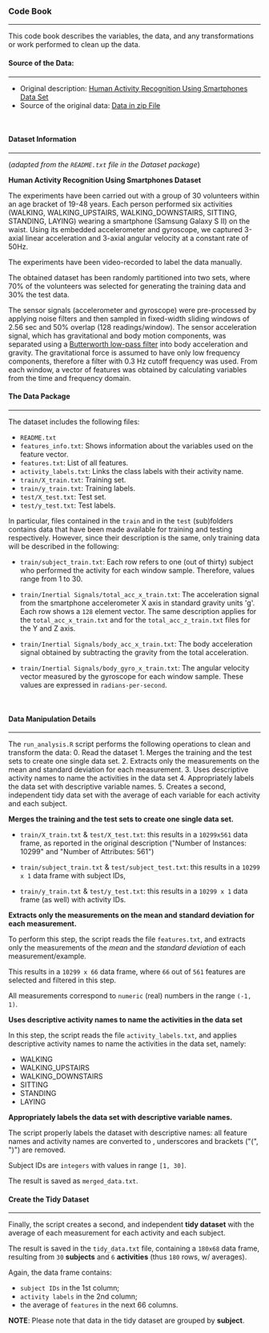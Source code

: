 ### Code Book
*****

This code book describes the variables, the data, and any transformations or work performed to clean up the data.
<br>

#### Source of the Data:
*****
* Original description: [Human Activity Recognition Using Smartphones Data Set](http://archive.ics.uci.edu/ml/datasets/Human+Activity+Recognition+Using+Smartphones)
* Source of the original data: [Data in zip File](https://d396qusza40orc.cloudfront.net/getdata%2Fprojectfiles%2FUCI%20HAR%20Dataset.zip)
<br>

#### Dataset Information
*****
(*adapted from the `README.txt` file in the Dataset package*)

**Human Activity Recognition Using Smartphones Dataset**

The experiments have been carried out with a group of 30 volunteers within an age bracket of 19-48 years. 
Each person performed six activities (WALKING, WALKING_UPSTAIRS, WALKING_DOWNSTAIRS, SITTING, STANDING, LAYING) 
wearing a smartphone (Samsung Galaxy S II) on the waist. Using its embedded accelerometer and gyroscope, 
we captured 3-axial linear acceleration and 3-axial angular velocity at a constant rate of 50Hz.

The experiments have been video-recorded to label the data manually. 

The obtained dataset has been randomly partitioned into two sets, where 70% of the volunteers was selected for 
generating the training data and 30% the test data. 

The sensor signals (accelerometer and gyroscope) were pre-processed by applying noise filters and then sampled 
in fixed-width sliding windows of 2.56 sec and 50% overlap (128 readings/window). The sensor acceleration signal, 
which has gravitational and body motion components, was separated using a 
[Butterworth low-pass filter](http://en.wikipedia.org/wiki/Butterworth_filter) into 
body acceleration and gravity. 
The gravitational force is assumed to have only low frequency components, 
therefore a filter with 0.3 Hz cutoff frequency was used. From each window, a vector of features was obtained 
by calculating variables from the time and frequency domain. 
<br>

#### The Data Package
*****
The dataset includes the following files:

- `README.txt`
- `features_info.txt`: Shows information about the variables used on the feature vector.
- `features.txt`: List of all features.
- `activity_labels.txt`: Links the class labels with their activity name.
- `train/X_train.txt`: Training set.
- `train/y_train.txt`: Training labels.
- `test/X_test.txt`: Test set.
- `test/y_test.txt`: Test labels.

In particular, files contained in the `train` and in the `test` (sub)folders contains data that have been made available for 
training and testing respectively. However, since their description is the same, only training data will be described in the 
following:

- `train/subject_train.txt`: Each row refers to one (out of thirty) subject who performed the activity for each window sample. 
                             Therefore, values range from 1 to 30.      

- `train/Inertial Signals/total_acc_x_train.txt`: The acceleration signal from the smartphone accelerometer X axis in standard 
                                                    gravity units 'g'. Each row shows a `128` element vector. 
                                                    The same description applies for the `total_acc_x_train.txt` and for the
                                                    `total_acc_z_train.txt` files for the Y and Z axis.

- `train/Inertial Signals/body_acc_x_train.txt`: The body acceleration signal obtained by subtracting the gravity from the total acceleration.

- `train/Inertial Signals/body_gyro_x_train.txt`: The angular velocity vector measured by the gyroscope for each window sample. 
                                                  These values are expressed in `radians-per-second`. 
<br>

#### Data Manipulation Details
*****

The `run_analysis.R` script performs the following operations to clean and transform the data:
     0. Read the dataset
     1. Merges the training and the test sets to create one single data set.
     2. Extracts only the measurements on the mean and standard deviation for each measurement. 
     3. Uses descriptive activity names to name the activities in the data set
     4. Appropriately labels the data set with descriptive variable names. 
     5. Creates a second, independent tidy data set with the average of each variable 
         for each activity and each subject.

**Merges the training and the test sets to create one single data set.**

* `train/X_train.txt` & `test/X_test.txt`: this results in a `10299x561` data frame,
                                            as reported in the original description 
                                            ("Number of Instances: 10299" and "Number of Attributes: 561")

* `train/subject_train.txt` & `test/subject_test.txt`: this results in a `10299 x 1` data frame with subject IDs,

* `train/y_train.txt` & `test/y_test.txt`: this results in a `10299 x 1` data frame (as well) with activity IDs.

**Extracts only the measurements on the mean and standard deviation for each measurement.** 

To perform this step, the script reads the file `features.txt`, and extracts only the measurements of the 
*mean* and the *standard deviation* of each measurement/example.

This results in a `10299 x 66` data frame, where `66` out of `561` features are selected and filtered in this step.

All measurements correspond to `numeric` (real) numbers in the range `(-1, 1)`.

**Uses descriptive activity names to name the activities in the data set**

In this step, the script reads the file `activity_labels.txt`, and applies descriptive 
activity names to name the activities in the data set, namely:

- WALKING
- WALKING_UPSTAIRS
- WALKING_DOWNSTAIRS
- SITTING
- STANDING
- LAYING

**Appropriately labels the data set with descriptive variable names.**

The script properly labels the dataset with descriptive names:
all feature names and activity names are converted to ,
underscores and brackets ("(", ")") are removed.

Subject IDs are `integers` with values in range `[1, 30]`.

The result is saved as `merged_data.txt`. 
<br>

#### Create the Tidy Dataset
*****

Finally, the script creates a second, and independent **tidy dataset** with the average
of each measurement for each activity and each subject.

The result is saved in the `tidy_data.txt` file, containing a `180x68` data frame, resulting
from `30` **subjects** and `6` **activities** (thus `180` rows, w/ averages).

Again, the data frame contains:
- `subject IDs` in the 1st column;
- `activity labels` in the 2nd column;
- the average of `features` in the next 66 columns.

**NOTE**: Please note that data in the tidy dataset are grouped by **subject**.
